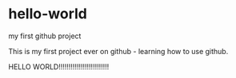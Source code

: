 # hello-world
my first github project


This is my first project ever on github - learning how to use github.

HELLO WORLD!!!!!!!!!!!!!!!!!!!!!!!!!
